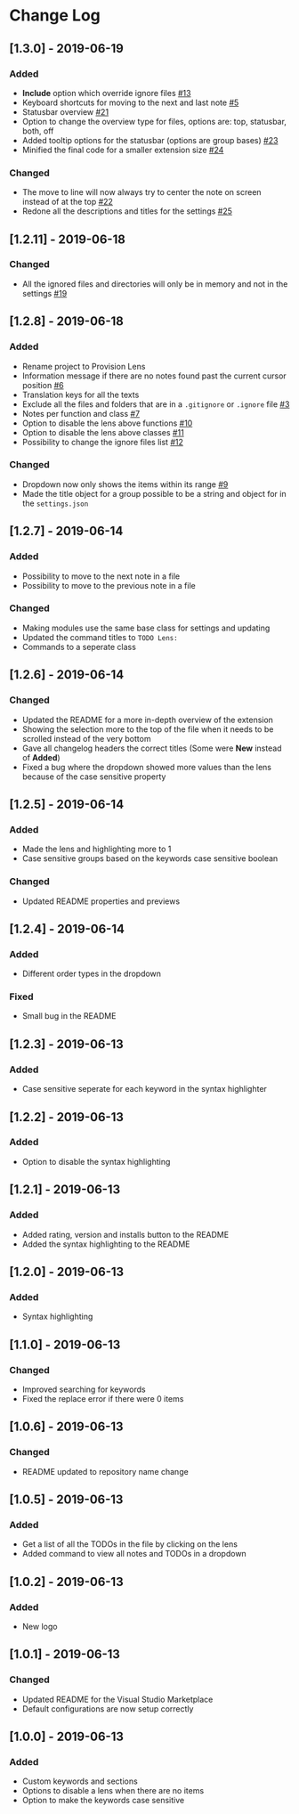 # Change Log

## [1.3.0] - 2019-06-19
### Added
- **Include** option which override ignore files [#13](https://gitlab.com/fooxly/vscode-provision-lens/issues/13)
- Keyboard shortcuts for moving to the next and last note [#5](https://gitlab.com/fooxly/vscode-provision-lens/issues/5)
- Statusbar overview [#21](https://gitlab.com/fooxly/vscode-provision-lens/issues/21)
- Option to change the overview type for files, options are: top, statusbar, both, off
- Added tooltip options for the statusbar (options are group bases) [#23](https://gitlab.com/fooxly/vscode-provision-lens/issues/23)
- Minified the final code for a smaller extension size [#24](https://gitlab.com/fooxly/vscode-provision-lens/issues/24)

### Changed
- The move to line will now always try to center the note on screen instead of at the top [#22](https://gitlab.com/fooxly/vscode-provision-lens/issues/22)
- Redone all the descriptions and titles for the settings [#25](https://gitlab.com/fooxly/vscode-provision-lens/issues/25)


## [1.2.11] - 2019-06-18
### Changed
- All the ignored files and directories will only be in memory and not in the settings [#19](https://gitlab.com/fooxly/vscode-provision-lens/issues/19)

## [1.2.8] - 2019-06-18
### Added
- Rename project to Provision Lens
- Information message if there are no notes found past the current cursor position [#6](https://gitlab.com/fooxly/vscode-provision-lens/issues/6)
- Translation keys for all the texts
- Exclude all the files and folders that are in a `.gitignore` or `.ignore` file [#3](https://gitlab.com/fooxly/vscode-provision-lens/issues/3)
- Notes per function and class [#7](https://gitlab.com/fooxly/vscode-provision-lens/issues/7)
- Option to disable the lens above functions [#10](https://gitlab.com/fooxly/vscode-provision-lens/issues/10)
- Option to disable the lens above classes [#11](https://gitlab.com/fooxly/vscode-provision-lens/issues/11)
- Possibility to change the ignore files list [#12](https://gitlab.com/fooxly/vscode-provision-lens/issues/12)

### Changed
- Dropdown now only shows the items within its range [#9](https://gitlab.com/fooxly/vscode-provision-lens/issues/9)
- Made the title object for a group possible to be a string and object for in the `settings.json`

## [1.2.7] - 2019-06-14
### Added
- Possibility to move to the next note in a file
- Possibility to move to the previous note in a file

### Changed
- Making modules use the same base class for settings and updating
- Updated the command titles to `TODO Lens:`
- Commands to a seperate class

## [1.2.6] - 2019-06-14
### Changed
- Updated the README for a more in-depth overview of the extension
- Showing the selection more to the top of the file when it needs to be scrolled instead of the very bottom
- Gave all changelog headers the correct titles (Some were **New** instead of **Added**)
- Fixed a bug where the dropdown showed more values than the lens because of the case sensitive property

## [1.2.5] - 2019-06-14
### Added
- Made the lens and highlighting more to 1
- Case sensitive groups based on the keywords case sensitive boolean

### Changed
- Updated README properties and previews

## [1.2.4] - 2019-06-14
### Added
- Different order types in the dropdown

### Fixed
- Small bug in the README

## [1.2.3] - 2019-06-13
### Added
- Case sensitive seperate for each keyword in the syntax highlighter

## [1.2.2] - 2019-06-13
### Added
- Option to disable the syntax highlighting

## [1.2.1] - 2019-06-13
### Added
- Added rating, version and installs button to the README
- Added the syntax highlighting to the README

## [1.2.0] - 2019-06-13
### Added
- Syntax highlighting

## [1.1.0] - 2019-06-13
### Changed
- Improved searching for keywords
- Fixed the replace error if there were 0 items

## [1.0.6] - 2019-06-13
### Changed
- README updated to repository name change

## [1.0.5] - 2019-06-13
### Added
- Get a list of all the TODOs in the file by clicking on the lens
- Added command to view all notes and TODOs in a dropdown

## [1.0.2] - 2019-06-13
### Added
- New logo

## [1.0.1] - 2019-06-13
### Changed
- Updated README for the Visual Studio Marketplace
- Default configurations are now setup correctly

## [1.0.0] - 2019-06-13
### Added
- Custom keywords and sections
- Options to disable a lens when there are no items
- Option to make the keywords case sensitive

